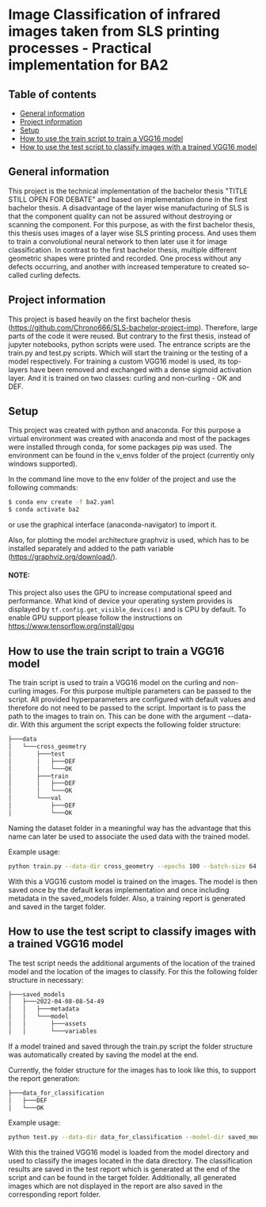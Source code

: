 # Image Classification of infrared images taken from SLS printing processes - Practical implementation for BA2

## Table of contents

* [General information](#general-information)
* [Project information](#project-information)
* [Setup](#setup)
* [How to use the train script to train a VGG16 model](#How-to-use-the-train-script-to-train-a-VGG16-model)
* [How to use the test script to classify images with a trained VGG16 model](#How-to-use-the-test-script-to-classify-images-with-a-trained-VGG16-model)

## General information

This project is the technical implementation of the bachelor thesis "TITLE STILL OPEN FOR DEBATE" and based on
implementation done in the first bachelor thesis. A disadvantage of the layer wise manufacturing of SLS is that the
component quality can not be assured without destroying or scanning the component. For this purpose, as with the first
bachelor thesis, this thesis uses images of a layer wise SLS printing process. And uses them to train a convolutional
neural network to then later use it for image classification. In contrast to the first bachelor thesis, multiple
different geometric shapes were printed and recorded. One process without any defects occurring, and another with
increased temperature to created so-called curling defects.

## Project information

This project is based heavily on the first bachelor thesis (https://github.com/Chrono666/SLS-bachelor-project-imp).
Therefore, large parts of the code it were reused. But contrary to the first thesis, instead of jupyter notebooks,
python scripts were used. The entrance scripts are the train.py and test.py scripts. Which will start the training or
the testing of a model respectively. For training a custom VGG16 model is used, its top-layers have been removed and
exchanged with a dense sigmoid activation layer. And it is trained on two classes: curling and non-curling - OK and DEF.

## Setup

This project was created with python and anaconda. For this purpose a virtual environment was created with anaconda and
most of the packages were installed through conda, for some packages pip was used. The environment can be found in the
v_envs folder of the project (currently only windows supported).

In the command line move to the env folder of the project and use the following commands:

```bash
$ conda env create -f ba2.yaml
$ conda activate ba2
```  

or use the graphical interface (anaconda-navigator) to import it.

Also, for plotting the model architecture graphviz is used, which has to be installed separately and added to the path
variable (https://graphviz.org/download/).

#### NOTE:

This project also uses the GPU to increase computational speed and performance. What kind of device your operating
system provides is displayed by `tf.config.get_visible_devices()` and is CPU by default. To enable GPU support please
follow the instructions on https://www.tensorflow.org/install/gpu

## How to use the train script to train a VGG16 model

The train script is used to train a VGG16 model on the curling and non-curling images. For this purpose multiple
parameters can be passed to the script. All provided hyperparameters are configured with default values and therefore do
not need to be passed to the script. Important is to pass the path to the images to train on. This can be done with the
argument --data-dir. With this argument the script expects the following folder structure:

```bash
├───data
│   └───cross_geometry
│       ├───test
│       │   ├───DEF
│       │   └───OK
│       ├───train
│       │   ├───DEF
│       │   └───OK
│       └───val
│           ├───DEF
│           └───OK
```  

Naming the dataset folder in a meaningful way has the advantage that this name can later be used to associate the used
data with the trained model.

Example usage:

```bash
python train.py --data-dir cross_geometry --epochs 100 --batch-size 64 --learning-rate 0.0001 --beta-1 0.9 --beta-2 0.999
```  

With this a VGG16 custom model is trained on the images. The model is then saved once by the default keras
implementation and once including metadata in the saved_models folder. Also, a training report is generated and saved in
the target folder.

## How to use the test script to classify images with a trained VGG16 model

The test script needs the additional arguments of the location of the trained model and the location of the images to
classify. For this the following folder structure in necessary:

```bash
├───saved_models
│   ├───2022-04-08-08-54-49
│   │   ├───metadata
│   │   └───model
│   │       ├───assets
│   │       └───variables
```

If a model trained and saved through the train.py script the folder structure was automatically created by saving the
model at the end.

Currently, the folder structure for the images has to look like this, to support the report generation:

```bash
├───data_for_classification
│   ├───DEF
│   └───OK
```

Example usage:

```bash
python test.py --data-dir data_for_classification --model-dir saved_models/2022-04-08-08-54-49
```  

With this the trained VGG16 model is loaded from the model directory and used to classify the images located in the data
directory. The classification results are saved in the test report which is generated at the end of the script and can
be found in the target folder. Additionally, all generated images which are not displayed in the report are also saved in
the corresponding report folder.
